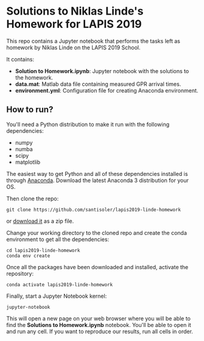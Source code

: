 # Solutions to Niklas Linde's Homework for LAPIS 2019

This repo contains a Jupyter notebook that performs the tasks left as homework by Niklas
Linde on the LAPIS 2019 School.

It contains:

- **Solution to Homework.ipynb**: Jupyter notebook with the solutions to the homework.
- **data.mat**: Matlab data file containing measured GPR arrival times.
- **environment.yml**: Configuration file for creating Anaconda environment.

## How to run?

You'll need a Python distribution to make it run with the following dependencies:
- numpy
- numba
- scipy
- matplotlib

The easiest way to get Python and all of these dependencies installed is through
[Anaconda]().
Download the latest Anaconda 3 distribution for your OS.

Then clone the repo:

```
git clone https://github.com/santisoler/lapis2019-linde-homework
```

or
[download it](https://github.com/santisoler/lapis2019-linde-homework/archive/master.zip)
as a zip file.

Change your working directory to the cloned repo and create the conda environment to get
all the dependencies:
```
cd lapis2019-linde-homework
conda env create
```

Once all the packages have been downloaded and installed, activate the repository:
```
conda activate lapis2019-linde-homework
```

Finally, start a Jupyter Notebook kernel:
```
jupyter-notebook
```
This will open a new page on your web browser where you will be able to find the
**Solutions to Homework.ipynb** notebook.
You'll be able to open it and run any cell.
If you want to reproduce our results, run all cells in order.

